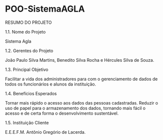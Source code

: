# POO-SistemaAGLA

RESUMO DO PROJETO


1.1. Nome do Projeto

Sistema Agla

1.2. Gerentes do Projeto

João Paulo Silva Martins, Benedito Silva Rocha e Hércules Silva de Souza.

1.3. Principal Objetivo

Facilitar a vida dos administradores para com o gerenciamento de dados de todos os funcionários e alunos da instituição.

1.4. Benefícios Esperados

Tornar mais rápido o acesso aos dados das pessoas cadastradas.
Reduzir o uso de papel para o armazenamento dos dados, tornando mais fácil o acesso e de certa forma o desenvolvimento sustentável.

1.5. Instituição Cliente

E.E.E.F.M. Antônio Gregório de Lacerda.

      
      
